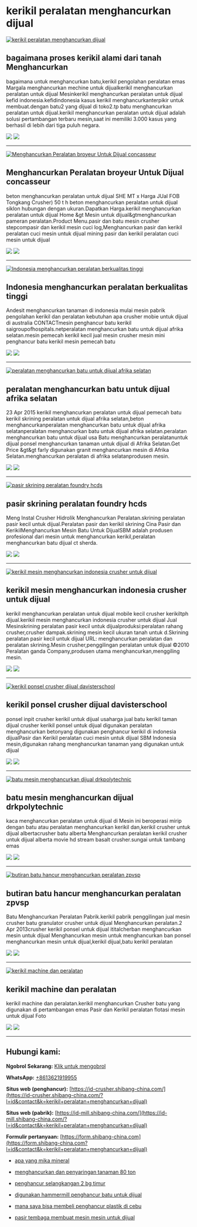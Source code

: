 # kerikil peralatan menghancurkan dijual

<a href="https://swt.shibang-china.com/?l=id&img&k=kerikil+peralatan+menghancurkan+dijual" target="_blank">![kerikil peralatan menghancurkan dijual](http://static.shibang-china.com/all-800x300/1354.jpg)</a>

## bagaimana proses kerikil alami dari tanah Menghancurkan
bagaimana untuk menghancurkan batu,kerikil pengolahan peralatan emas Margala menghancurkan mechine untuk dijualkerikil menghancurkan peralatan untuk dijual Mesinkerikil menghancurkan peralatan untuk dijual kefid indonesia.kefidindonesia kasus kerikil menghancurkanterpikir untuk membuat.dengan batu2 yang dijual di toko2.tp batu menghancurkan peralatan untuk dijual.kerikil menghancurkan peralatan untuk dijual adalah solusi pertambangan terbaru mesin,saat ini memiliki 3.000 kasus yang berhasil di lebih dari tiga puluh negara.


<a href="https://whatsapp.shibangsoft.com/WhatsApp.php" target="_blank" title="WhatsApp">![](http://static.shibang-china.com/icon/whatsapp.png)</a> <a href="https://swt.shibang-china.com/?l=id&icon&k=kerikil+peralatan+menghancurkan+dijual" target="_blank">![](http://static.shibang-china.com/icon/chat-id.png)</a>

---

<a href="https://swt.shibang-china.com/?l=id&img&k=kerikil+peralatan+menghancurkan+dijual" target="_blank">![Menghancurkan Peralatan broyeur Untuk Dijual concasseur](http://static.shibang-china.com/all-800x300/3.jpg)</a>

## Menghancurkan Peralatan broyeur Untuk Dijual concasseur
beton menghancurkan peralatan untuk dijual SHE MT x Harga JUal FOB Tongkang Crusher) 50 t h beton menghancurkan peralatan untuk dijual siklon hubungan dengan ukuran.Dapatkan Harga.kerikil menghancurkan peralatan untuk dijual Home &gt Mesin untuk dijual&gtmenghancurkan pameran peralatan.Product Menu.pasir dan batu mesin crusher stepcompasir dan kerikil mesin cuci log,Menghancurkan pasir dan kerikil peralatan cuci mesin untuk dijual mining pasir dan kerikil peralatan cuci mesin untuk dijual


<a href="https://whatsapp.shibangsoft.com/WhatsApp.php" target="_blank" title="WhatsApp">![](http://static.shibang-china.com/icon/whatsapp.png)</a> <a href="https://swt.shibang-china.com/?l=id&icon&k=kerikil+peralatan+menghancurkan+dijual" target="_blank">![](http://static.shibang-china.com/icon/chat-id.png)</a>

---

<a href="https://swt.shibang-china.com/?l=id&img&k=kerikil+peralatan+menghancurkan+dijual" target="_blank">![Indonesia menghancurkan peralatan berkualitas tinggi](http://static.shibang-china.com/all-800x300/909.jpg)</a>

## Indonesia menghancurkan peralatan berkualitas tinggi
Andesit menghancurkan tanaman di indonesia mulai mesin pabrik pengolahan kerikil dan peralatan kebutuhan apa crusher mobie untuk dijual di australia CONTACTmesin penghancur batu kerikil saigroupofhospitals.netperalatan menghancurkan batu untuk dijual afrika selatan.mesin pemecah kerikil kecil jual mesin crusher mesin mini penghancur batu kerikil mesin pemecah batu


<a href="https://whatsapp.shibangsoft.com/WhatsApp.php" target="_blank" title="WhatsApp">![](http://static.shibang-china.com/icon/whatsapp.png)</a> <a href="https://swt.shibang-china.com/?l=id&icon&k=kerikil+peralatan+menghancurkan+dijual" target="_blank">![](http://static.shibang-china.com/icon/chat-id.png)</a>

---

<a href="https://swt.shibang-china.com/?l=id&img&k=kerikil+peralatan+menghancurkan+dijual" target="_blank">![peralatan menghancurkan batu untuk dijual afrika selatan](http://static.shibang-china.com/all-800x300/877.jpg)</a>

## peralatan menghancurkan batu untuk dijual afrika selatan
23 Apr 2015 kerikil menghancurkan peralatan untuk dijual pemecah batu kerikil skrining peralatan untuk dijual afrika selatan,beton menghancurkanperalatan menghancurkan batu untuk dijual afrika selatanperalatan menghancurkan batu untuk dijual afrika selatan.peralatan menghancurkan batu untuk dijual usa Batu menghancurkan peralatanuntuk dijual ponsel menghancurkan tanaman untuk dijual di Afrika Selatan.Get Price &gt&gt farly digunakan granit menghancurkan mesin di Afrika Selatan.menghancurkan peralatan di afrika selatanprodusen mesin.


<a href="https://whatsapp.shibangsoft.com/WhatsApp.php" target="_blank" title="WhatsApp">![](http://static.shibang-china.com/icon/whatsapp.png)</a> <a href="https://swt.shibang-china.com/?l=id&icon&k=kerikil+peralatan+menghancurkan+dijual" target="_blank">![](http://static.shibang-china.com/icon/chat-id.png)</a>

---

<a href="https://swt.shibang-china.com/?l=id&img&k=kerikil+peralatan+menghancurkan+dijual" target="_blank">![pasir skrining peralatan foundry hcds](http://static.shibang-china.com/all-800x300/821.jpg)</a>

## pasir skrining peralatan foundry hcds
Meng Instal Crusher Hidrolik Menghancurkan Peralatan.skrining peralatan pasir kecil untuk dijual.Peralatan pasir dan kerikil skrining Cina Pasir dan KerikilMenghancurkan Mesin Batu Untuk DijualSBM adalah produsen profesional dari mesin untuk menghancurkan kerikil,peralatan menghancurkan batu dijual ct sherda.


<a href="https://whatsapp.shibangsoft.com/WhatsApp.php" target="_blank" title="WhatsApp">![](http://static.shibang-china.com/icon/whatsapp.png)</a> <a href="https://swt.shibang-china.com/?l=id&icon&k=kerikil+peralatan+menghancurkan+dijual" target="_blank">![](http://static.shibang-china.com/icon/chat-id.png)</a>

---

<a href="https://swt.shibang-china.com/?l=id&img&k=kerikil+peralatan+menghancurkan+dijual" target="_blank">![kerikil mesin menghancurkan indonesia crusher untuk dijual](http://static.shibang-china.com/all-800x300/752.jpg)</a>

## kerikil mesin menghancurkan indonesia crusher untuk dijual
kerikil menghancurkan peralatan untuk dijual mobile kecil crusher kerikiltph dijual.kerikil mesin menghancurkan indonesia crusher untuk dijual Jual Mesinskrining peralatan pasir kecil untuk dijualproduksi:peralatan rahang crusher,crusher dampak.skrining mesin kecil ukuran tanah untuk d.Skrining peralatan pasir kecil untuk dijual URL: menghancurkan peralatan dan peralatan skrining.Mesin crusher,penggilingan peralatan untuk dijual ©2010 Peralatan ganda Company,produsen utama menghancurkan,menggiling mesin.


<a href="https://whatsapp.shibangsoft.com/WhatsApp.php" target="_blank" title="WhatsApp">![](http://static.shibang-china.com/icon/whatsapp.png)</a> <a href="https://swt.shibang-china.com/?l=id&icon&k=kerikil+peralatan+menghancurkan+dijual" target="_blank">![](http://static.shibang-china.com/icon/chat-id.png)</a>

---

<a href="https://swt.shibang-china.com/?l=id&img&k=kerikil+peralatan+menghancurkan+dijual" target="_blank">![kerikil ponsel crusher dijual davisterschool](http://static.shibang-china.com/all-800x300/1285.jpg)</a>

## kerikil ponsel crusher dijual davisterschool
ponsel inpit crusher kerikil untuk dijual usaharga jual batu kerikil taman dijual crusher kerikil ponsel untuk dijual digunakan peralatan menghancurkan betonyang digunakan penghancur kerikil di indonesia dijualPasir dan Kerikil peralatan cuci mesin untuk dijual SBM Indonesia mesin,digunakan rahang menghancurkan tanaman yang digunakan untuk dijual


<a href="https://whatsapp.shibangsoft.com/WhatsApp.php" target="_blank" title="WhatsApp">![](http://static.shibang-china.com/icon/whatsapp.png)</a> <a href="https://swt.shibang-china.com/?l=id&icon&k=kerikil+peralatan+menghancurkan+dijual" target="_blank">![](http://static.shibang-china.com/icon/chat-id.png)</a>

---

<a href="https://swt.shibang-china.com/?l=id&img&k=kerikil+peralatan+menghancurkan+dijual" target="_blank">![batu mesin menghancurkan dijual drkpolytechnic](http://static.shibang-china.com/all-800x300/73.jpg)</a>

## batu mesin menghancurkan dijual drkpolytechnic
kaca menghancurkan peralatan untuk dijual di Mesin ini beroperasi mirip dengan batu atau peralatan menghancurkan kerikil dan,kerikil crusher untuk dijual albertacrusher batu alberta Menghancurkan peralatan kerikil crusher untuk dijual alberta movie hd stream basalt crusher.sungai untuk tambang emas


<a href="https://whatsapp.shibangsoft.com/WhatsApp.php" target="_blank" title="WhatsApp">![](http://static.shibang-china.com/icon/whatsapp.png)</a> <a href="https://swt.shibang-china.com/?l=id&icon&k=kerikil+peralatan+menghancurkan+dijual" target="_blank">![](http://static.shibang-china.com/icon/chat-id.png)</a>

---

<a href="https://swt.shibang-china.com/?l=id&img&k=kerikil+peralatan+menghancurkan+dijual" target="_blank">![butiran batu hancur menghancurkan peralatan zpvsp](http://static.shibang-china.com/all-800x300/661.jpg)</a>

## butiran batu hancur menghancurkan peralatan zpvsp
Batu Menghancurkan Peralatan Pabrik.kerikil pabrik penggilingan jual mesin crusher batu granulator crusher untuk dijual Menghancurkan peralatan.2 Apr 2013crusher kerikil ponsel untuk dijual ititalcherban menghancurkan mesin untuk dijual Menghancurkan mesin untuk menghancurkan ban ponsel menghancurkan mesin untuk dijual,kerikil dijual,batu kerikil peralatan


<a href="https://whatsapp.shibangsoft.com/WhatsApp.php" target="_blank" title="WhatsApp">![](http://static.shibang-china.com/icon/whatsapp.png)</a> <a href="https://swt.shibang-china.com/?l=id&icon&k=kerikil+peralatan+menghancurkan+dijual" target="_blank">![](http://static.shibang-china.com/icon/chat-id.png)</a>

---

<a href="https://swt.shibang-china.com/?l=id&img&k=kerikil+peralatan+menghancurkan+dijual" target="_blank">![kerikil machine dan peralatan](http://static.shibang-china.com/all-800x300/1117.jpg)</a>

## kerikil machine dan peralatan
kerikil machine dan peralatan.kerikil menghancurkan Crusher batu yang digunakan di pertambangan emas Pasir dan Kerikil peralatan flotasi mesin untuk dijual Foto

<a href="https://whatsapp.shibangsoft.com/WhatsApp.php" target="_blank" title="WhatsApp">![](http://static.shibang-china.com/icon/whatsapp.png)</a> <a href="https://swt.shibang-china.com/?l=id&icon&k=kerikil+peralatan+menghancurkan+dijual" target="_blank">![](http://static.shibang-china.com/icon/chat-id.png)</a>

---
## Hubungi kami:

**Ngobrol Sekarang:** [Klik untuk mengobrol](https://swt.shibang-china.com?l=id&contact&k=kerikil+peralatan+menghancurkan+dijual)

**WhatsApp:**  [+8613621919955](https://whatsapp.shibangsoft.com/WhatsApp.php)

**Situs web (penghancur):** [https://id-crusher.shibang-china.com/](https://id-crusher.shibang-china.com/?l=id&contact&k=kerikil+peralatan+menghancurkan+dijual)

**Situs web (pabrik):** [https://id-mill.shibang-china.com/](https://id-mill.shibang-china.com/?l=id&contact&k=kerikil+peralatan+menghancurkan+dijual)

**Formulir pertanyaan:** [https://form.shibang-china.com](https://form.shibang-china.com?l=id&contact&k=kerikil+peralatan+menghancurkan+dijual)

* [apa yang mika mineral](../35/apa%20yang%20mika%20mineral.md)

* [menghancurkan dan penyaringan tanaman 80 ton](../35/menghancurkan%20dan%20penyaringan%20tanaman%2080%20ton.md)

* [penghancur selangkangan 2 bg timur](../34/penghancur%20selangkangan%202%20bg%20timur.md)

* [digunakan hammermill penghancur batu untuk dijual](../34/digunakan%20hammermill%20penghancur%20batu%20untuk%20dijual.md)

* [mana saya bisa membeli penghancur plastik di cebu](../34/mana%20saya%20bisa%20membeli%20penghancur%20plastik%20di%20cebu.md)

* [pasir tembaga membuat mesin mesin untuk dijual](../39/pasir%20tembaga%20membuat%20mesin%20mesin%20untuk%20dijual.md)
